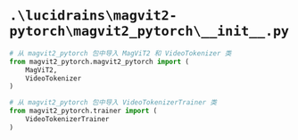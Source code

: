 # `.\lucidrains\magvit2-pytorch\magvit2_pytorch\__init__.py`

```py
# 从 magvit2_pytorch 包中导入 MagViT2 和 VideoTokenizer 类
from magvit2_pytorch.magvit2_pytorch import (
    MagViT2,
    VideoTokenizer
)

# 从 magvit2_pytorch 包中导入 VideoTokenizerTrainer 类
from magvit2_pytorch.trainer import (
    VideoTokenizerTrainer
)
```